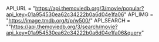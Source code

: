 API_URL = "https://api.themoviedb.org/3/movie/popular?api_key=01a954530ea62c34222b0a6d04e1fa06"
API_IMG = "https://image.tmdb.org/t/p/w500/"
API_SEARCH = ""https://api.themoviedb.org/3/search/movie?api_key=01a954530ea62c34222b0a6d04e1fa06&query"
